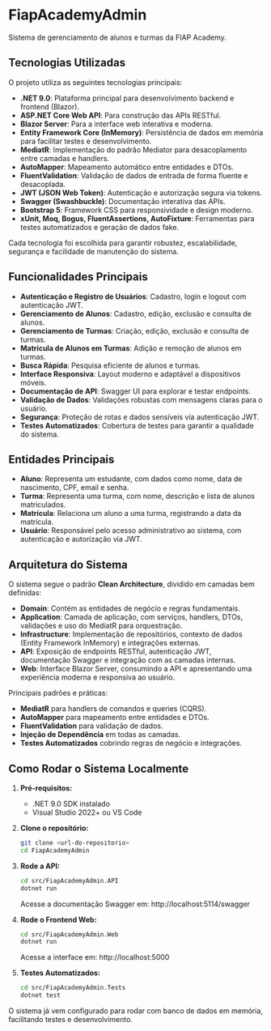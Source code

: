 # FiapAcademyAdmin

Sistema de gerenciamento de alunos e turmas da FIAP Academy.

## Tecnologias Utilizadas

O projeto utiliza as seguintes tecnologias principais:

- **.NET 9.0**: Plataforma principal para desenvolvimento backend e frontend (Blazor).
- **ASP.NET Core Web API**: Para construção das APIs RESTful.
- **Blazor Server**: Para a interface web interativa e moderna.
- **Entity Framework Core (InMemory)**: Persistência de dados em memória para facilitar testes e desenvolvimento.
- **MediatR**: Implementação do padrão Mediator para desacoplamento entre camadas e handlers.
- **AutoMapper**: Mapeamento automático entre entidades e DTOs.
- **FluentValidation**: Validação de dados de entrada de forma fluente e desacoplada.
- **JWT (JSON Web Token)**: Autenticação e autorização segura via tokens.
- **Swagger (Swashbuckle)**: Documentação interativa das APIs.
- **Bootstrap 5**: Framework CSS para responsividade e design moderno.
- **xUnit, Moq, Bogus, FluentAssertions, AutoFixture**: Ferramentas para testes automatizados e geração de dados fake.

Cada tecnologia foi escolhida para garantir robustez, escalabilidade, segurança e facilidade de manutenção do sistema.

## Funcionalidades Principais

- **Autenticação e Registro de Usuários**: Cadastro, login e logout com autenticação JWT.
- **Gerenciamento de Alunos**: Cadastro, edição, exclusão e consulta de alunos.
- **Gerenciamento de Turmas**: Criação, edição, exclusão e consulta de turmas.
- **Matrícula de Alunos em Turmas**: Adição e remoção de alunos em turmas.
- **Busca Rápida**: Pesquisa eficiente de alunos e turmas.
- **Interface Responsiva**: Layout moderno e adaptável a dispositivos móveis.
- **Documentação de API**: Swagger UI para explorar e testar endpoints.
- **Validação de Dados**: Validações robustas com mensagens claras para o usuário.
- **Segurança**: Proteção de rotas e dados sensíveis via autenticação JWT.
- **Testes Automatizados**: Cobertura de testes para garantir a qualidade do sistema.

## Entidades Principais

- **Aluno**: Representa um estudante, com dados como nome, data de nascimento, CPF, email e senha.
- **Turma**: Representa uma turma, com nome, descrição e lista de alunos matriculados.
- **Matrícula**: Relaciona um aluno a uma turma, registrando a data da matrícula.
- **Usuário**: Responsável pelo acesso administrativo ao sistema, com autenticação e autorização via JWT.

## Arquitetura do Sistema

O sistema segue o padrão **Clean Architecture**, dividido em camadas bem definidas:

- **Domain**: Contém as entidades de negócio e regras fundamentais.
- **Application**: Camada de aplicação, com serviços, handlers, DTOs, validações e uso do MediatR para orquestração.
- **Infrastructure**: Implementação de repositórios, contexto de dados (Entity Framework InMemory) e integrações externas.
- **API**: Exposição de endpoints RESTful, autenticação JWT, documentação Swagger e integração com as camadas internas.
- **Web**: Interface Blazor Server, consumindo a API e apresentando uma experiência moderna e responsiva ao usuário.

Principais padrões e práticas:
- **MediatR** para handlers de comandos e queries (CQRS).
- **AutoMapper** para mapeamento entre entidades e DTOs.
- **FluentValidation** para validação de dados.
- **Injeção de Dependência** em todas as camadas.
- **Testes Automatizados** cobrindo regras de negócio e integrações.

## Como Rodar o Sistema Localmente

1. **Pré-requisitos:**
   - .NET 9.0 SDK instalado
   - Visual Studio 2022+ ou VS Code

2. **Clone o repositório:**
   ```bash
   git clone <url-do-repositorio>
   cd FiapAcademyAdmin
   ```

3. **Rode a API:**
   ```bash
   cd src/FiapAcademyAdmin.API
   dotnet run
   ```
   Acesse a documentação Swagger em: http://localhost:5114/swagger

4. **Rode o Frontend Web:**
   ```bash
   cd src/FiapAcademyAdmin.Web
   dotnet run
   ```
   Acesse a interface em: http://localhost:5000

5. **Testes Automatizados:**
   ```bash
   cd src/FiapAcademyAdmin.Tests
   dotnet test
   ```

O sistema já vem configurado para rodar com banco de dados em memória, facilitando testes e desenvolvimento.
